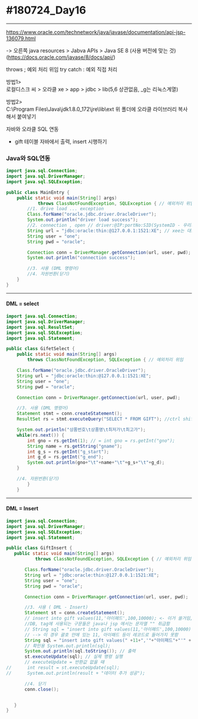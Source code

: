 # #180724_Day16
***


https://www.oracle.com/technetwork/java/javase/documentation/api-jsp-136079.html

-> 오른쪽 java resources > Jabva APIs > Java SE 8 (사용 버전에 맞는 것) (https://docs.oracle.com/javase/8/docs/api/)

throws ; 예외 처리 위임
try catch : 예외 직접 처리

방법1> <br>
로컬디스크 씨 > 오라클 xe > app > jdbc > lib(5,6 상관없음, \_g는 리눅스계열)


방법2>
<br>
C:\Program Files\Java\jdk1.8.0_172\jre\lib\ext
위 폴더에 오라클 라이브러리 복사해서 붙여넣기


자바와 오라클 SQL 연동
 - gift 테이블 자바에서 출력, insert 시행하기



### Java와 SQL연동
~~~Java
import java.sql.Connection;
import java.sql.DriverManager;
import java.sql.SQLException;

public class MainEntry {
	public static void main(String[] args)
			throws ClassNotFoundException, SQLException { // 예외처리 위임
		//1. drive load ... exception
		Class.forName("oracle.jdbc.driver.OracleDriver");
		System.out.println("driver load success");
		//2. connection , open // driver:@IP:portNo:SID(SystemID - 우리의 경우 XE(ExpressEdition))(or 전역데이터베이스명)
		String url = "jdbc:oracle:thin:@127.0.0.1:1521:XE"; // xee는 대소문자 구분 안함
		String user = "one";
		String pwd = "oracle";

		Connection conn = DriverManager.getConnection(url, user, pwd); // 예외 throws 로 처리
		System.out.println("connection success");

		//3. 사용 (DML 명령어)
		//4. 자원번환(닫기)
	}
}

~~~

***

#### DML = select
~~~java
import java.sql.Connection;
import java.sql.DriverManager;
import java.sql.ResultSet;
import java.sql.SQLException;
import java.sql.Statement;

public class GifetSelect {
	public static void main(String[] args)
		throws ClassNotFoundException, SQLException { // 예외처리 위임

	Class.forName("oracle.jdbc.driver.OracleDriver");
	String url = "jdbc:oracle:thin:@127.0.0.1:1521:XE";
	String user = "one";
	String pwd = "oracle";

	Connection conn = DriverManager.getConnection(url, user, pwd);

	//3. 사용 (DML 명령어)
	Statement stmt = conn.createStatement();
	ResultSet rs = stmt.executeQuery("SELECT * FROM GIFT"); //ctrl shift x = 영문 대문자로 변경

	System.out.println("상품번호\t상품명\t최저가\t최고가");
	while(rs.next()) {
		int gno = rs.getInt(1); // = int gno = rs.getInt("gno");
		String name = rs.getString("gname");
		int g_s = rs.getInt("g_start");
		int g_d = rs.getInt("g_end");
		System.out.println(gno+"\t"+name+"\t"+g_s+"\t"+g_d);		
	}

	//4. 자원번환(닫기)
		}
	}
~~~

***

 #### DML = Insert
 ~~~java
 import java.sql.Connection;
import java.sql.DriverManager;
import java.sql.SQLException;
import java.sql.Statement;

public class GiftInsert {
	public static void main(String[] args)
			throws ClassNotFoundException, SQLException { // 예외처리 위임

		Class.forName("oracle.jdbc.driver.OracleDriver");
		String url = "jdbc:oracle:thin:@127.0.0.1:1521:XE";
		String user = "one";
		String pwd = "oracle";

		Connection conn = DriverManager.getConnection(url, user, pwd);

		//3. 사용 ( DML - Insert)
		Statement st = conn.createStatement();
		// insert into gift values(11,'아이패드',100,10000); <- 이거 쓸거임,,!
		//DB, tag에 사용되는 구문들은 java나 jsp 에서는 문자열 "" 취급함
		// String sql = "insert into gift values(11,'아이패드',100,10000)";
		// --> 이 경우 괄호 안에 있는 11, 아이패드 등이 레코드로 들어가지 못함
		String sql = "insert into gift values(" +11+",'"+"아이패드"+"'" + ", " + 100 + ", " +10000 + ")" ;
		// 확인용 System.out.println(sql);
		System.out.println(sql.toString()); // 출력
		st.executeUpdate(sql); // 실제 명령 실행
		// executeUpdate = 반환값 없을 때
//		int result = st.executeUpdate(sql);
//		System.out.println(result + "데이터 추가 성공");

		//4. 닫기
		conn.close();


	}
}

 ~~~
